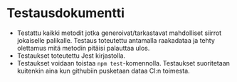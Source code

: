 # Testausdokumentti

- Testattu kaikki metodit jotka generoivat/tarkastavat mahdolliset siirrot jokaiselle palikalle. Testaus toteutettu antamalla raakadataa ja tehty olettamus mitä metodin pitäisi palauttaa ulos.
- Testaukset toteutettu Jest kirjastolla.
- Testaukset voidaan toistaa `npm test`-komennolla. Testaukset suoritetaan kuitenkin aina kun githubiin pusketaan dataa CI:n toimesta.
